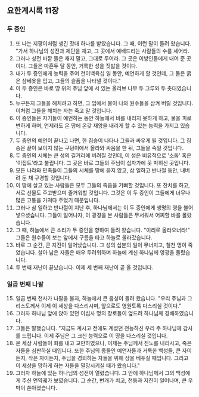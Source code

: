 ## 요한계시록 11장

### 두 증인
1. 또 나는 지팡이처럼 생긴 잣대 하나를 받았습니다. 그 때, 이런 말이 들려 왔습니다. "가서 하나님의 성전과 제단을 재고, 그 곳에서 예배드리는 사람들의 수를 세어라.
2. 그러나 성전 바깥 뜰은 재지 말고, 그대로 두어라. 그 곳은 이방인들에게 내어 준 곳이다. 그들은 마흔두 달 동안, 거룩한 성을 짓밟을 것이다.
3. 내가 두 증인에게 능력을 주어 천이백육십 일 동안, 예언하게 할 것인데, 그 둘은 굵은 삼베옷을 입고, 그들의 슬픔을 나타낼 것이다."
4. 이 두 증인은 바로 땅 위의 주님 앞에 서 있는 올리브 나무 두 그루와 두 촛대였습니다.
5. 누구든지 그들을 해치려고 하면, 그 입에서 불이 나와 원수들을 삼켜 버릴 것입니다. 이처럼 그들을 해치는 자는 죽고 말 것입니다.
6. 이 증인들은 자기들이 예언하는 동안 하늘에서 비를 내리지 못하게 하고, 물을 피로 변하게 하며, 언제라도 온 땅에 온갖 재앙을 내리게 할 수 있는 능력을 가지고 있습니다.
7. 두 증인의 예언이 끝나고 나면, 한 짐승이 나타나 그들과 싸우게 될 것입니다. 그 짐승은 끝이 보이지 않는 구덩이에서 올라와 싸움을 한 뒤, 그들을 죽일 것입니다.
8. 두 증인의 시체는 큰 성의 길거리에 버려질 것인데, 이 성은 비유적으로 '소돔' 혹은 '이집트'라고 불립니다. 그 곳은 바로 그들의 주님이 십자가에 못 박히신 곳입니다.
9. 모든 나라와 민족들이 그들의 시체를 땅에 묻지 않고, 삼 일하고 반나절 동안, 내버려 둔 채 구경할 것입니다.
10. 이 땅에 살고 있는 사람들은 모두 그들의 죽음을 기뻐할 것입니다. 또 잔치를 하고, 서로 선물도 주고받으며 즐거워할 것입니다. 그것은 이 두 증인이 그들에게 너무나 많은 고통을 가져다 주었기 때문입니다.
11. 그러나 삼 일하고 반나절이 지난 후, 하나님께서는 이 두 증인에게 생명의 영을 불어넣으셨습니다. 그들이 일어나자, 이 광경을 본 사람들은 무서워서 어찌할 바를 몰랐습니다.
12. 그 때, 하늘에서 큰 소리가 두 증인을 향하여 들려 왔습니다. "이리로 올라오너라!" 그들은 원수들이 보는 앞에서 구름을 타고 하늘로 올라갔습니다.
13. 바로 그 순간, 큰 지진이 일어났습니다. 그 성의 십분의 일이 무너지고, 칠천 명이 죽었습니다. 살아 남은 자들은 매우 두려워하며 하늘에 계신 하나님께 영광을 돌렸습니다.
14. 두 번째 재난이 끝났습니다. 이제 세 번째 재난이 곧 올 것입니다.
### 일곱 번째 나팔
15. 일곱 번째 천사가 나팔을 불자, 하늘에서 큰 음성이 들려 왔습니다. "우리 주님과 그리스도께서 이제 이 세상을 다스리시며, 앞으로도 영원토록 다스리실 것이다."
16. 그러자 하나님 앞에 앉아 있던 이십사 명의 장로들이 엎드려 하나님께 경배하였습니다.
17. 그들은 말했습니다. "지금도 계시고 전에도 계셨던 전능하신 우리 주 하나님께 감사를 드립니다. 이제 주님은 그 크신 능력으로 이 땅을 다스리실 것입니다.
18. 온 세상 사람들이 화를 내고 교만하였으나, 이제는 주님께서 진노를 내리시고, 죽은 자들을 심판하실 때입니다. 또한 주님의 종들인 예언자들과 거룩한 백성들, 큰 자이든지, 작은 자이든지, 주님을 경외하는 자들을 위해 상을 베푸실 때입니다. 그리고 이 세상을 망하게 하는 자들을 멸망시키실 때가 왔습니다."
19. 그러자 하늘에 있는 하나님의 성전이 열렸습니다. 그 안에 하나님께서 그의 백성에게 주신 언약궤가 보였습니다. 그 순간, 번개가 치고, 천둥과 지진이 일어나며, 큰 우박이 쏟아졌습니다.